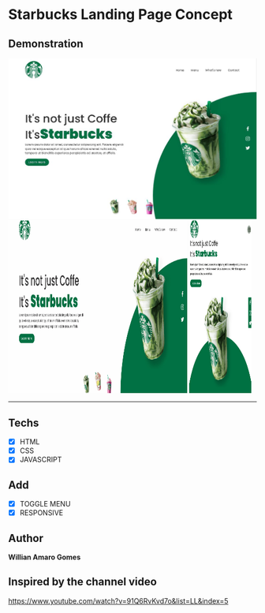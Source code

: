 # Starbucks Landing Page Concept


## Demonstration
<img src="./images/demo.JPG">

<div align="left">
    <img src="./images/jsanimation.gif" alt="js-animation" width="72%" height="350">
    <img src="./images/toggle.gif"alt="menu-toggle" width="25%" height="350">
</div>
<hr/>

## Techs
* [X] HTML
* [X] CSS
* [X] JAVASCRIPT

## Add

* [X] TOGGLE MENU
* [X] RESPONSIVE

## Author

**Willian Amaro Gomes**

## Inspired by the channel video

<a href="https://www.youtube.com/watch?v=91Q6RvKvd7o&list=LL&index=5">https://www.youtube.com/watch?v=91Q6RvKvd7o&list=LL&index=5</a>
